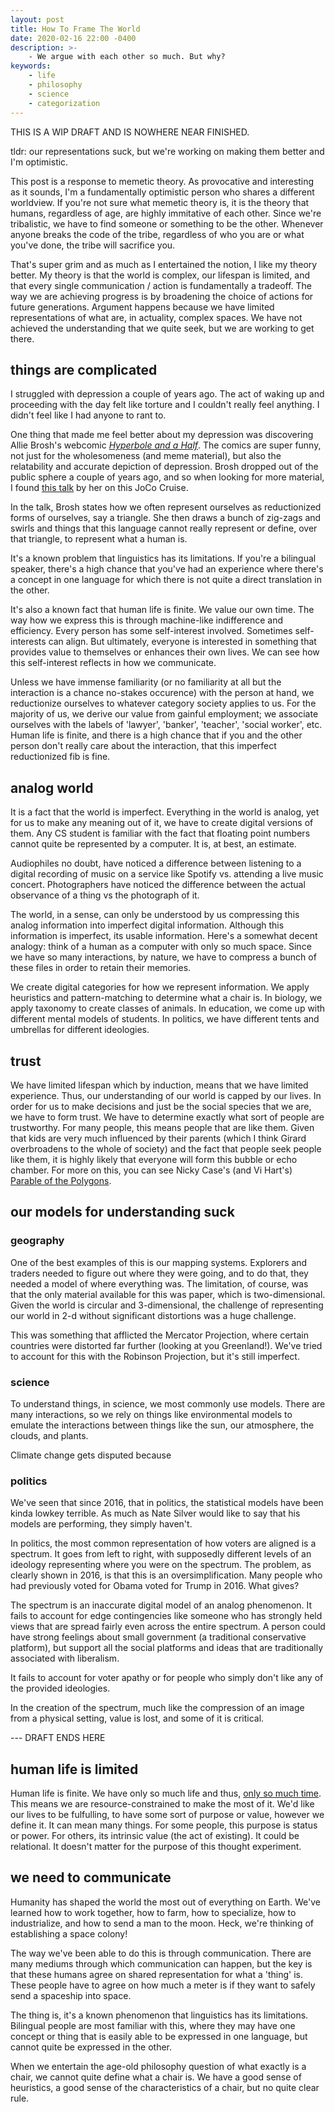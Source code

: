 ```yaml
---
layout: post
title: How To Frame The World
date: 2020-02-16 22:00 -0400
description: >-
    - We argue with each other so much. But why?
keywords:
    - life
    - philosophy
    - science
    - categorization
---
```


THIS IS A WIP DRAFT AND IS NOWHERE NEAR FINISHED.

tldr: our representations suck, but we're working on making them better and I'm optimistic.

This post is a response to memetic theory. As provocative and interesting as it sounds, I'm a fundamentally optimistic person who shares a different worldview. If you're not sure what memetic theory is, it is the theory that humans, regardless of age, are highly immitative of each other. Since we're tribalistic, we have to find someone or something to be the other. Whenever anyone breaks the code of the tribe, regardless of who you are or what you've done, the tribe will sacrifice you.

That's super grim and as much as I entertained the notion, I like my theory better. My theory is that the world is complex, our lifespan is limited, and that every single communication / action is fundamentally a tradeoff. The way we are achieving progress is by broadening the choice of actions for future generations. Argument happens because we have limited representations of what are, in actuality, complex spaces. We have not achieved the understanding that we quite seek, but we are working to get there.

## things are complicated

I struggled with depression a couple of years ago. The act of waking up and proceeding with the day felt like torture and I couldn't really feel anything. I didn't feel like I had anyone to rant to.

One thing that made me feel better about my depression was discovering Allie Brosh's webcomic [*Hyperbole and a Half*](https://hyperboleandahalf.blogspot.com). The comics are super funny, not just for the wholesomeness (and meme material), but also the relatability and accurate depiction of depression. Brosh dropped out of the public sphere a couple of years ago, and so when looking for more material, I found [this talk](https://www.youtube.com/watch?v=Kl8_g72zEUQ) by her on this JoCo Cruise.

In the talk, Brosh states how we often represent ourselves as reductionized forms of ourselves, say a triangle. She then draws a bunch of zig-zags and swirls and things that this language cannot really represent or define, over that triangle, to represent what a human is.

It's a known problem that linguistics has its limitations. If you're a bilingual speaker, there's a high chance that you've had an experience where there's a concept in one language for which there is not quite a direct translation in the other.

It's also a known fact that human life is finite. We value our own time. The way how we express this is through machine-like indifference and efficiency. Every person has some self-interest involved. Sometimes self-interests can align. But ultimately, everyone is interested in something that provides value to themselves or enhances their own lives. We can see how this self-interest reflects in how we communicate.

Unless we have immense familiarity (or no familiarity at all but the interaction is a chance no-stakes occurence) with the person at hand, we reductionize ourselves to whatever category society applies to us. For the majority of us, we derive our value from gainful employment; we associate ourselves with the labels of 'lawyer', 'banker', 'teacher', 'social worker', etc. Human life is finite, and there is a high chance that if you and the other person don't really care about the interaction, that this imperfect reductionized fib is fine.

## analog world

It is a fact that the world is imperfect. Everything in the world is analog, yet for us to make any meaning out of it, we have to create digital versions of them. Any CS student is familiar with the fact that floating point numbers cannot quite be represented by a computer. It is, at best, an estimate.

Audiophiles no doubt, have noticed a difference between listening to a digital recording of music on a service like Spotify vs. attending a live music concert. Photographers have noticed the difference between the actual observance of a thing vs the photograph of it.

The world, in a sense, can only be understood by us compressing this analog information into imperfect digital information. Although this information is imperfect, its usable information. Here's a somewhat decent analogy: think of a human as a computer with only so much space. Since we have so many interactions, by nature, we have to compress a bunch of these files in order to retain their memories.

We create digital categories for how we represent information. We apply heuristics and pattern-matching to determine what a chair is. In biology, we apply taxonomy to create classes of animals. In education, we come up with different mental models of students. In politics, we have different tents and umbrellas for different ideologies. 

## trust

We have limited lifespan which by induction, means that we have limited experience. Thus, our understanding of our world is capped by our lives. In order for us to make decisions and just be the social species that we are, we have to form trust. We have to determine exactly what sort of people are trustworthy. For many people, this means people that are like them. Given that kids are very much influenced by their parents (which I think Girard overbroadens to the whole of society) and the fact that people seek people like them, it is highly likely that everyone will form this bubble or echo chamber. For more on this, you can see Nicky Case's (and Vi Hart's) [Parable of the Polygons](https://ncase.me/polygons/).

## our models for understanding suck

### geography

One of the best examples of this is our mapping systems. Explorers and traders needed to figure out where they were going, and to do that, they needed a model of where everything was. The limitation, of course, was that the only material available for this was paper, which is two-dimensional. Given the world is circular and 3-dimensional, the challenge of representing our world in 2-d without significant distortions was a huge challenge.

This was something that afflicted the Mercator Projection, where certain countries were distorted far further (looking at you Greenland!). We've tried to account for this with the Robinson Projection, but it's still imperfect.

### science

To understand things, in science, we most commonly use models. There are many interactions, so we rely on things like environmental models to emulate the interactions between things like the sun, our atmosphere, the clouds, and plants.

Climate change gets disputed because 

### politics

We've seen that since 2016, that in politics, the statistical models have been kinda lowkey terrible. As much as Nate Silver would like to say that his models are performing, they simply haven't.

In politics, the most common representation of how voters are aligned is a spectrum. It goes from left to right, with supposedly different levels of an ideology representing where you were on the spectrum. The problem, as clearly shown in 2016, is that this is an oversimplification. Many people who had previously voted for Obama voted for Trump in 2016. What gives?

The spectrum is an inaccurate digital model of an analog phenomenon. It fails to account for edge contingencies like someone who has strongly held views that are spread fairly even across the entire spectrum. A person could have strong feelings about small government (a traditional conservative platform), but support all the social platforms and ideas that are traditionally associated with liberalism.

It fails to account for voter apathy or for people who simply don't like any of the provided ideologies.

In the creation of the spectrum, much like the compression of an image from a physical setting, value is lost, and some of it is critical.

--- DRAFT ENDS HERE
## human life is limited

Human life is finite. We have only so much life and thus, [only so much time](https://waitbutwhy.com/2014/05/life-weeks.html). This means we are resource-constrained to make the most of it. We'd like our lives to be fulfulling, to have some sort of purpose or value, however we define it. It can mean many things. For some people, this purpose is status or power. For others, its intrinsic value (the act of existing). It could be relational. It doesn't matter for the purpose of this thought experiment.

## we need to communicate

Humanity has shaped the world the most out of everything on Earth. We've learned how to work together, how to farm, how to specialize, how to industrialize, and how to send a man to the moon. Heck, we're thinking of establishing a space colony!

The way we've been able to do this is through communication. There are many mediums through which communication can happen, but the key is that these humans agree on shared representation for what a 'thing' is. These people have to agree on how much a meter is if they want to safely send a spaceship into space.

The thing is, it's a known phenomenon that linguistics has its limitations. Bilingual people are most familiar with this, where they may have one concept or thing that is easily able to be expressed in one language, but cannot quite be expressed in the other.

When we entertain the age-old philosophy question of what exactly is a chair, we cannot quite define what a chair is. We have a good sense of heuristics, a good sense of the characteristics of a chair, but no quite clear rule.





